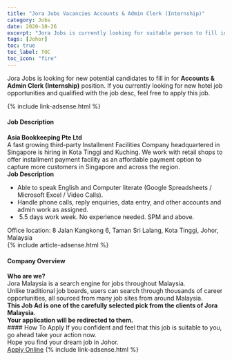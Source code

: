 ```yaml
---
title: "Jora Jobs Vacancies Accounts & Admin Clerk (Internship)" 
category: Jobs 
date: 2020-10-26 
excerpt: "Jora Jobs is currently looking for suitable person to fill in the Accounts & Admin Clerk (Internship) which positioned at Johor" 
tags: [Johor] 
toc: true 
toc_label: TOC 
toc_icon: "fire" 
--- 
```


<p>Jora Jobs is looking for new potential candidates to fill in for <b>Accounts & Admin Clerk (Internship)</b> position. If you currently looking for new hotel job opportunities and qualified with the job desc, feel free to apply this job.
</p>{% include link-adsense.html %} 
<div><div><h4>Job Description</h4></div><div><div><span><div><div><strong>Asia Bookkeeping Pte Ltd</strong></div><div>A fast growing third-party Installment Facilities Company headquartered in Singapore is hiring in Kota Tinggi and Kuching. We work with retail shops to offer installment payment facility as an affordable payment option to capture more customers in Singapore and across the region.</div><div><strong>Job Description</strong></div><div><ul><li>Able to speak English and Computer literate (Google Spreadsheets / Microsoft Excel / Video Calls).</li><li>Handle phone calls, reply enquiries, data entry, and other accounts and admin work as assigned.</li><li>&#160;5.5 days work week. No experience needed. SPM and above.</li></ul></div><div>Office location: 8 Jalan Kangkong 6, Taman Sri Lalang, Kota Tinggi, Johor, Malaysia</div></div></span></div></div></div> 
{% include article-adsense.html %} 
<div><div><h4>Company Overview</h4></div><div><div><span><div><div>
<strong>Who are we?</strong></div>
<div>
	Jora Malaysia is a search engine for jobs throughout Malaysia.<br>
	Unlike traditional job boards, users can search through thousands of career opportunities, all sourced from many job sites from around Malaysia.&#160;</div>
<div>
<div>
<strong>This Job Ad is one of the carefully selected pick from the clients of Jora Malaysia.</strong></div>
<div>
<strong>Your application will be redirected to them.</strong></div>
</div></div></span></div></div></div> 
#### How To Apply 
If you confident and feel that this job is suitable to you, go ahead take your action now. <br/> 
Hope you find your dream job in Johor. <br/> 
<a href="https://www.jobstreet.com.my/en/job/accounts-admin-clerk-internship-4411395?jobId=jobstreet-my-job-4411395" class="btn btn--info" target="_blank" rel="nofollow noopenner">Apply Online</a> 
{% include link-adsense.html %} 